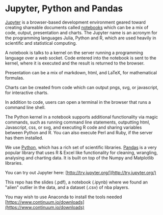 # Jupyter, Python and Pandas

[Jupyter](http://jupyter.org/) is a browser-based development environment geared toward creating shareable documents called [notebooks](http://jupyter.org/assets/jupyterpreview.png) which can be a mix of code, output, presentation and charts. The Jupyter name is an acronym for the programming languages Julia, Python and R, which are used heavily in scientific and statistical computing.

A notebook is talks to a kernel on the server running a programming language over a web socket. Code entered into the notebook is sent to the kernel, where it is executed and the result is returned to the browser. 

Presentation can be a mix of markdown, html, and LaTeX, for mathematical formulas.

Charts can be created from code which can output pngs, svg, or javascript, for interactive charts.

In addition to code, users can open a terminal in the browser that runs a command line shell.

The Python kernel in a notebook supports additional functionality via magic commands, such as running command line statements, outputting html, Javascript, css, or svg, and executing R code and sharing variables between Python and R. You can also execute Perl and Ruby, if the server has them installed.

We use [Python](https://www.python.org/), which has a rich set of scientific libraries. [Pandas](http://pandas.pydata.org/) is a very popular library that uses R & Excel like functionality for cleaning, wrangling, analysing and charting data. It is built on top of the Numpy and Matplotlib libraries.

You can try out Jupyter here: [http://try.jupyter.org/](http://try.jupyter.org/)

This repo has the slides (.pdf), a notebook (.ipynb) where we found an "alien" outlier in the data, and a dataset (.csv) of nba players.

You may wish to use Anaconda to install the tools needed
[https://www.continuum.io/downloads](https://www.continuum.io/downloads)
